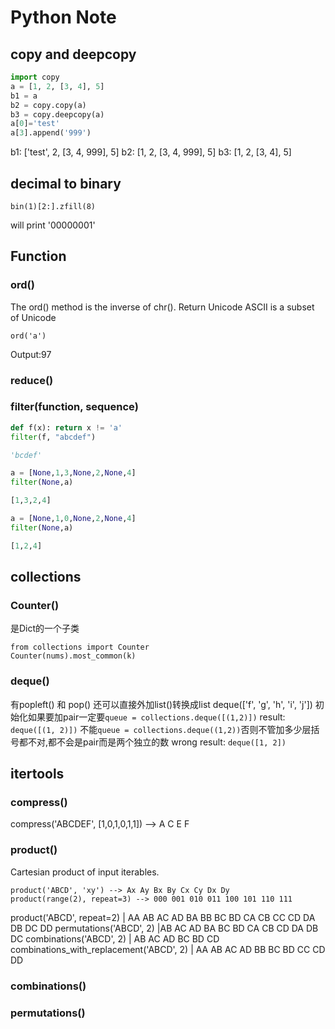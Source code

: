 # Python Note
## copy and deepcopy
```python
import copy
a = [1, 2, [3, 4], 5]
b1 = a
b2 = copy.copy(a)
b3 = copy.deepcopy(a)
a[0]='test'
a[3].append('999')
```
b1: ['test', 2, [3, 4, 999], 5]
b2: [1, 2, [3, 4, 999], 5]
b3: [1, 2, [3, 4], 5]

## decimal to binary

```
bin(1)[2:].zfill(8)
```
will print '00000001'
## Function
### ord()
The ord() method is the inverse of chr().
Return Unicode
ASCII is a subset of Unicode
```
ord('a')
```
Output:97

### reduce()

### filter(function, sequence)



```python
def f(x): return x != 'a' 
filter(f, "abcdef") 

'bcdef'
```
```python
a = [None,1,3,None,2,None,4]
filter(None,a)

[1,3,2,4]
```
```python
a = [None,1,0,None,2,None,4]
filter(None,a)

[1,2,4]
```
## collections
### Counter()
是Dict的一个子类
```
from collections import Counter
Counter(nums).most_common(k)
```
### deque()
有popleft() 和 pop()
还可以直接外加list()转换成list
deque(['f', 'g', 'h', 'i', 'j'])
初始化如果要加pair一定要`queue = collections.deque([(1,2)])`
result: `deque([(1, 2)])`
不能`queue = collections.deque((1,2))`否则不管加多少层括号都不对,都不会是pair而是两个独立的数
wrong result: `deque([1, 2])`

## itertools
### compress()
compress('ABCDEF', [1,0,1,0,1,1]) --> A C E F

### product()


Cartesian product of input iterables.
```
product('ABCD', 'xy') --> Ax Ay Bx By Cx Cy Dx Dy
product(range(2), repeat=3) --> 000 001 010 011 100 101 110 111
```

product('ABCD', repeat=2)	 |	AA AB AC AD BA BB BC BD CA CB CC CD DA DB DC DD
permutations('ABCD', 2)	 	|AB AC AD BA BC BD CA CB CD DA DB DC
combinations('ABCD', 2)	 |	AB AC AD BC BD CD
combinations_with_replacement('ABCD', 2)	 |	AA AB AC AD BB BC BD CC CD DD

### combinations()
### permutations()
